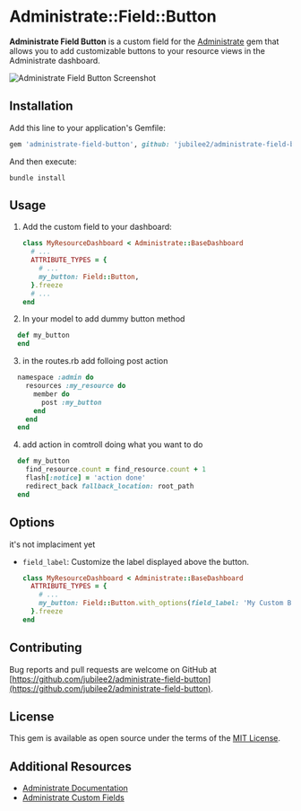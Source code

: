 # Administrate::Field::Button

**Administrate Field Button** is a custom field for the [Administrate](https://github.com/thoughtbot/administrate) gem that allows you to add customizable buttons to your resource views in the Administrate dashboard.

![Administrate Field Button Screenshot](/path/to/screenshot.png)

## Installation

Add this line to your application's Gemfile:

```ruby
gem 'administrate-field-button', github: 'jubilee2/administrate-field-button'
```

And then execute:

```shell
bundle install
```

## Usage

1. Add the custom field to your dashboard:

   ```ruby
   class MyResourceDashboard < Administrate::BaseDashboard
     # ...
     ATTRIBUTE_TYPES = {
       # ...
       my_button: Field::Button,
     }.freeze
     # ...
   end
   ```

2. In your model to add dummy button method
```ruby
  def my_button
  end
```

3. in the routes.rb add folloing post action
```ruby
  namespace :admin do
    resources :my_resource do
      member do
        post :my_button
      end
    end
  end
```

4. add action in comtroll doing what you want to do
```ruby
  def my_button
    find_resource.count = find_resource.count + 1
    flash[:notice] = 'action done'
    redirect_back fallback_location: root_path
  end
```

## Options

it's not implaciment yet

- `field_label`: Customize the label displayed above the button.

   ```ruby
   class MyResourceDashboard < Administrate::BaseDashboard
     ATTRIBUTE_TYPES = {
       # ...
       my_button: Field::Button.with_options(field_label: 'My Custom Button'),
     }.freeze
   end
   ```

## Contributing

Bug reports and pull requests are welcome on GitHub at [https://github.com/jubilee2/administrate-field-button](https://github.com/jubilee2/administrate-field-button).

## License

This gem is available as open source under the terms of the [MIT License](LICENSE.txt).

## Additional Resources

- [Administrate Documentation](https://github.com/thoughtbot/administrate)
- [Administrate Custom Fields](https://github.com/thoughtbot/administrate/blob/main/docs/custom_fields.md)


